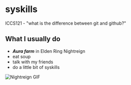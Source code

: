 # syskills

ICCS121 - "what is the difference between git and github?"

## What I usually do
- ***Aura farm*** in Elden Ring Nightreign
- eat soup
- talk with my friends
- do a little bit of syskills

![Nightreign GIF](https://media1.tenor.com/m/L8z5GOAxkkIAAAAd/nightreign-elden-ring.gif)
